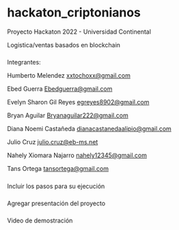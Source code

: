 # hackaton_criptonianos
Proyecto Hackaton 2022 - Universidad Continental


Logistica/ventas basados en blockchain

#####
Integrantes:

Humberto Melendez xxtochoxx@gmail.com

Ebed Guerra Ebedguerra@gmail.com

Evelyn Sharon Gil Reyes egreyes8902@gmail.com

Bryan Aguilar Bryanaguilar222@gmail.com

Diana Noemi Castañeda dianacastanedaalipio@gmail.com

Julio Cruz julio.cruz@eb-ms.net

Nahely Xiomara Najarro nahely12345@gmail.com

Tans Ortega tansortega@gmail.com 



#####
Incluir los pasos para su ejecución

#####
Agregar presentación del proyecto

#####
Video de demostración
